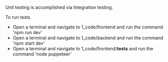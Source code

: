 Unit testing is accomplished via Integration testing.

To run tests 
- Open a terminal and navigate to 1_code/frontend and run the command 'npm run dev'
- Open a terminal and navigate to 1_code/backend and run the command 'npm start dev'
- Open a terminal and navigate to 1_code/frontend/__tests__ and run the command 'node puppeteer'
 